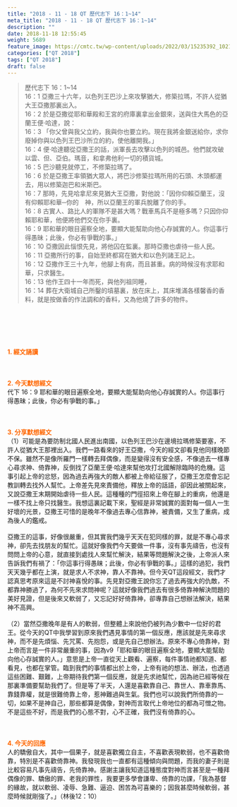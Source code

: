 ```yaml
---
title: "2018 - 11 - 18 QT 歷代志下 16：1~14"
meta_title: "2018 - 11 - 18 QT 歷代志下 16：1~14"
description: ""
date: 2018-11-18 12:55:45
weight: 5689
feature_image: https://cmtc.tw/wp-content/uploads/2022/03/15235392_10211799862337740_180693556567566654_o-1.webp
categories: ["QT 2018"]
tags: ["QT 2018"]
draft: false
---
```


<blockquote>歷代志下 16：1~14<br />
16：1 亞撒三十六年，以色列王巴沙上來攻擊猶大，修築拉瑪，不許人從猶大王亞撒那裏出入。<br />
16：2 於是亞撒從耶和華殿和王宮的府庫裏拿出金銀來，送與住大馬色的亞蘭王便‧哈達，說：<br />
16：3 「你父曾與我父立約，我與你也要立約。現在我將金銀送給你，求你廢掉你與以色列王巴沙所立的約，使他離開我。」<br />
16：4 便‧哈達聽從亞撒王的話，派軍長去攻擊以色列的城邑。他們就攻破以雲、但、亞伯。瑪音，和拿弗他利一切的積貨城。<br />
16：5 巴沙聽見就停工，不修築拉瑪了。<br />
16：6 於是亞撒王率領猶大眾人，將巴沙修築拉瑪所用的石頭、木頭都運去，用以修築迦巴和米斯巴。<br />
16：7 那時，先見哈拿尼來見猶大王亞撒，對他說：「因你仰賴亞蘭王，沒有仰賴耶和華─你的　神，所以亞蘭王的軍兵脫離了你的手。<br />
16：8 古實人、路比人的軍隊不是甚大嗎？戰車馬兵不是極多嗎？只因你仰賴耶和華，他便將他們交在你手裏。<br />
16：9 耶和華的眼目遍察全地，要顯大能幫助向他心存誠實的人。你這事行得愚昧；此後，你必有爭戰的事。」<br />
16：10 亞撒因此惱恨先見，將他囚在監裏。那時亞撒也虐待一些人民。<br />
16：11 亞撒所行的事，自始至終都寫在猶大和以色列諸王記上。<br />
16：12 亞撒作王三十九年，他腳上有病，而且甚重。病的時候沒有求耶和華，只求醫生。<br />
16：13 他作王四十一年而死，與他列祖同睡，<br />
16：14 葬在大衛城自己所鑿的墳墓裏，放在床上，其床堆滿各樣馨香的香料，就是按做香的作法調和的香料，又為他燒了許多的物件。</blockquote><br />
&nbsp;<br />
<br />
&nbsp;<br />
<br />
<span style="color: #ff6600;"><strong>1. </strong><strong>經文誦讀</strong></span><br />
<br />
<span style="color: #ff6600;"><strong> </strong></span><br />
<br />
<span style="color: #ff6600;"><strong>2. 今天默想</strong><strong>經文<br />
</strong></span>代下 16：9 耶和華的眼目遍察全地，要顯大能幫助向他心存誠實的人。你這事行得愚昧；此後，你必有爭戰的事。」<br />
<br />
&nbsp;<br />
<br />
<span style="color: #ff6600;"><strong>3. 分享默想經文<br />
</strong></span>（1）可能是為要防制北國人民進出南國，以色列王巴沙在邊境拉瑪修築要塞，不許人從猶大王那裡出入。我們一路看來的好王亞撒，今天的經文卻看見他同樣晚節不保。雖然不是像所羅門一樣轉去拜偶像，而是變得沒有安全感，不像過去一樣專心尋求神、倚靠神，反倒找了亞蘭王便‧哈達來幫他攻打北國解除臨時的危機。這事引起上帝的忿怒，因為過去再強大的敵人都被上帝給征服了，亞撒王怎麼會忘記教訓轉去找外人幫忙。上帝差先見來責備他，釋放上帝的話語，卻因此被關起來，又說亞撒王末期開始虐待一些人民。這種種的門徑招來上帝在腳上的重病，他還是一樣不找上帝只找醫生。我想這裏記載下來，聖經是非常誠實的面對每一個人一生好壞的光景，亞撒王可惜的是晚年不像過去專心信靠神，被責備，又生了重病，成為後人的鑑戒。<br />
<br />
亞撒王的這事，好像很嚴重，但其實我們幾乎天天在犯同樣的罪，就是不專心尋求神，卻先去找朋友的幫忙。這就好像我們今天要做一件事，沒有事先禱告，也沒有問問上帝的心意，就直接到處找人來幫忙解決，結果等問題解決之後，上帝派人來告訴我們有禍了：「你這事行得愚昧；此後，你必有爭戰的事。」這樣的過犯，我們天天幾乎都在上演，就是求人不求神，靠人不靠神。但今天QT這段經文，我們才認真思考原來這是不討神喜悅的事。先見對亞撒王說你忘了過去再強大的仇敵，不都靠神勝過了，為何不先來求問神呢？這就好像我們過去有很多倚靠神解決問題的美好見證，但是後來又軟弱了，又忘記好好倚靠神，卻專靠自己想辦法解決，結果神不高興。<br />
<br />
（2）當然亞撒晚年是有人的軟弱，但整體上來說他仍被列為少數中一位好的君王。從今天的QT中我學習到原來我們遇見事情的第一個反應，應該就是先來尋求神，而不是先煩惱、先咒罵、先抱怨，或是先自己想辦法。原來不專心倚靠神，對上帝而言是一件非常嚴重的事，因為v9「耶和華的眼目遍察全地，要顯大能幫助向他心存誠實的人。」意思是上帝一直從天上觀看、遍察，每件事情祂都知道、都看見，也都在掌管。臨到我們的事情都出於上帝，上帝有祂的想法、辦法，也透過這些困難、艱難，上帝期待我們第一個反應，就是先求祂幫忙，因為祂已經等候在那裏準備要幫助我們了。但是等了半天，人還是喜歡靠自己、靠世人、靠車靠馬、靠錢靠權，就是很難倚靠上帝，惹神難過與生氣。我們也可以說我們所倚靠的一切，如果不是神自己，那些都算是偶像，對神而言取代上帝地位的都為可憎之物。不是這些不好，而是我們的心態不對，心不正確，我們沒有倚靠的心。<br />
<br />
&nbsp;<br />
<br />
<span style="color: #ff6600;"><strong>4. 今天的回應<br />
</strong></span>人的驕傲自大，其中一個果子，就是喜歡獨立自主，不喜歡表現軟弱，也不喜歡倚靠，特別是不喜歡倚靠神。我發現我也一直都有這種傾向與問題，而我的妻子則是比較容易凡事先禱告，先倚靠神。感謝主讓我知道這種態度對神而言甚至是一種拜偶像的罪、驕傲的罪、老我的罪性，我要更多學會謙卑、倚靠的功課，「我為基督的緣故，就以軟弱、凌辱、急難、逼迫、困苦為可喜樂的；因我甚麼時候軟弱，甚麼時候就剛強了。」（林後12：10）<br />
<br />
&nbsp;
        